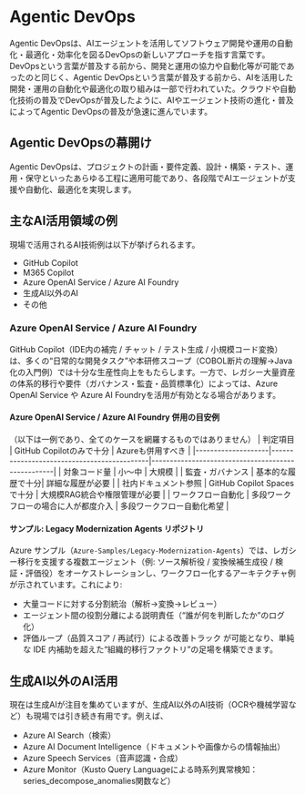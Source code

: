 # Agentic DevOps
Agentic DevOpsは、AIエージェントを活用してソフトウェア開発や運用の自動化・最適化・効率化を図るDevOpsの新しいアプローチを指す言葉です。
DevOpsという言葉が普及する前から、開発と運用の協力や自動化等が可能であったのと同じく、Agentic DevOpsという言葉が普及する前から、AIを活用した開発・運用の自動化や最適化の取り組みは一部で行われていた。クラウドや自動化技術の普及でDevOpsが普及したように、AIやエージェント技術の進化・普及によってAgentic DevOpsの普及が急速に進んでいます。

## Agentic DevOpsの幕開け
Agentic DevOpsは、プロジェクトの計画・要件定義、設計・構築・テスト、運用・保守といったあらゆる工程に適用可能であり、各段階でAIエージェントが支援や自動化、最適化を実現します。

## 主なAI活用領域の例
現場で活用されるAI技術例は以下が挙げられるます。
- GitHub Copilot
- M365 Copilot
- Azure OpenAI Service / Azure AI Foundry
- 生成AI以外のAI
- その他

### Azure OpenAI Service / Azure AI Foundry
GitHub Copilot（IDE内の補完 / チャット / テスト生成 / 小規模コード変換）は、多くの“日常的な開発タスク”や本研修スコープ（COBOL断片の理解→Java化の入門例）では十分な生産性向上をもたらします。一方で、レガシー大量資産の体系的移行や要件（ガバナンス・監査・品質標準化）によっては、Azure OpenAI Service や Azure AI Foundryを活用が有効となる場合があります。

#### Azure OpenAI Service / Azure AI Foundry 併用の目安例
（以下は一例であり、全てのケースを網羅するものではありません）
| 判定項目           | GitHub Copilotのみで十分                           | Azureも併用すべき                                 |
|--------------------|--------------------------------------------|---------------------------------------------------|
| 対象コード量       | 小～中 | 大規模 |
| 監査・ガバナンス   | 基本的な履歴で十分| 詳細な履歴が必要 |
| 社内ドキュメント参照 | GitHub Copilot Spacesで十分 | 大規模RAG統合や権限管理が必要 |
| ワークフロー自動化 | 多段ワークフローの場合に人が都度介入 | 多段ワークフロー自動化希望 |

#### サンプル: Legacy Modernization Agents リポジトリ
Azure サンプル（`Azure-Samples/Legacy-Modernization-Agents`）では、レガシー移行を支援する複数エージェント（例: ソース解析役 / 変換候補生成役 / 検証・評価役）をオーケストレーションし、ワークフロー化するアーキテクチャ例が示されています。これにより:
- 大量コードに対する分割統治（解析→変換→レビュー）
- エージェント間の役割分離による説明責任（“誰が何を判断したか”のログ化）
- 評価ループ（品質スコア / 再試行）による改善トラック
が可能となり、単純な IDE 内補助を超えた“組織的移行ファクトリ”の足場を構築できます。

## 生成AI以外のAI活用
現在は生成AIが注目を集めていますが、生成AI以外のAI技術（OCRや機械学習など）も現場では引き続き有用です。例えば、
- Azure AI Search（検索）
- Azure AI Document Intelligence（ドキュメントや画像からの情報抽出）
- Azure Speech Services（音声認識・合成）
- Azure Monitor（Kusto Query Languageによる時系列異常検知：series_decompose_anomalies関数など）
